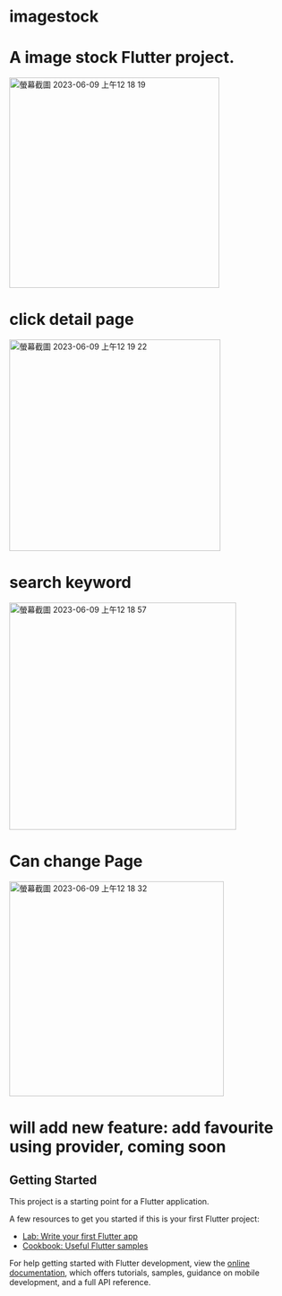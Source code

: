 # imagestock


#  A image stock Flutter project.
<img width="375" alt="螢幕截圖 2023-06-09 上午12 18 19" src="https://github.com/ivansiuzzz/ImageStock/assets/127587691/264634c6-e58d-4d98-bab7-ce95f4d09add">

# click detail page
<img width="377" alt="螢幕截圖 2023-06-09 上午12 19 22" src="https://github.com/ivansiuzzz/ImageStock/assets/127587691/881a4694-93fa-408f-a96b-8af3504cc677">

# search keyword
<img width="405" alt="螢幕截圖 2023-06-09 上午12 18 57" src="https://github.com/ivansiuzzz/ImageStock/assets/127587691/3e09bd8d-8fb1-4d3b-93f8-6e46c7ab0767">

#  Can change Page
<img width="383" alt="螢幕截圖 2023-06-09 上午12 18 32" src="https://github.com/ivansiuzzz/ImageStock/assets/127587691/cb61be19-6b0a-494a-a758-0c271510edd7">

# will add new feature: add favourite using provider, coming soon

## Getting Started

This project is a starting point for a Flutter application.

A few resources to get you started if this is your first Flutter project:

- [Lab: Write your first Flutter app](https://docs.flutter.dev/get-started/codelab)
- [Cookbook: Useful Flutter samples](https://docs.flutter.dev/cookbook)

For help getting started with Flutter development, view the
[online documentation](https://docs.flutter.dev/), which offers tutorials,
samples, guidance on mobile development, and a full API reference.
